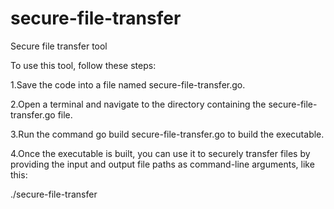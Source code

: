 # secure-file-transfer

Secure file transfer tool

To use this tool, follow these steps:

1.Save the code into a file named secure-file-transfer.go.

2.Open a terminal and navigate to the directory containing the secure-file-transfer.go file.

3.Run the command go build secure-file-transfer.go to build the executable.

4.Once the executable is built, you can use it to securely transfer files by providing the input and output file paths as command-line arguments, like this:

./secure-file-transfer <input-file> <output-file>
